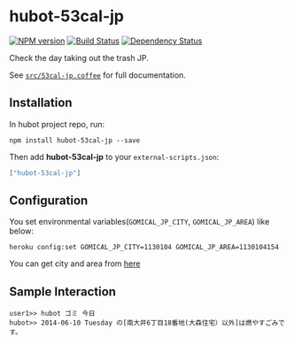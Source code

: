 # hubot-53cal-jp
[![NPM version][npm-image]][npm-url] [![Build Status][travis-image]][travis-url] [![Dependency Status][daviddm-url]][daviddm-image]

Check the day taking out the trash JP.

See [`src/53cal-jp.coffee`](src/53cal-jp.coffee) for full documentation.

## Installation

In hubot project repo, run:

`npm install hubot-53cal-jp --save`

Then add **hubot-53cal-jp** to your `external-scripts.json`:

```json
["hubot-53cal-jp"]
```

## Configuration
  You set environmental variables(`GOMICAL_JP_CITY`, `GOMICAL_JP_AREA`) like below:
```
heroku config:set GOMICAL_JP_CITY=1130104 GOMICAL_JP_AREA=1130104154
```
  You can get city and area from [here](http://www.53cal.jp/area_sv/)

## Sample Interaction

```
user1>> hubot ゴミ 今日
hubot>> 2014-06-10 Tuesday の[南大井6丁目18番地(大森住宅）以外]は燃やすごみです。
```

[npm-url]: https://npmjs.org/package/hubot-53cal-jp
[npm-image]: https://badge.fury.io/js/hubot-53cal-jp
[travis-url]: https://travis-ci.org/sanemat/hubot-53cal-jp
[travis-image]: https://travis-ci.org/sanemat/hubot-53cal-jp.svg?branch=master
[daviddm-url]: https://david-dm.org/sanemat/hubot-53cal-jp.svg?theme=shields.io
[daviddm-image]: https://david-dm.org/sanemat/hubot-53cal-jp
[coveralls-url]: https://coveralls.io/r/sanemat/hubot-53cal-jp
[coveralls-image]: https://coveralls.io/repos/sanemat/hubot-53cal-jp/badge.png
